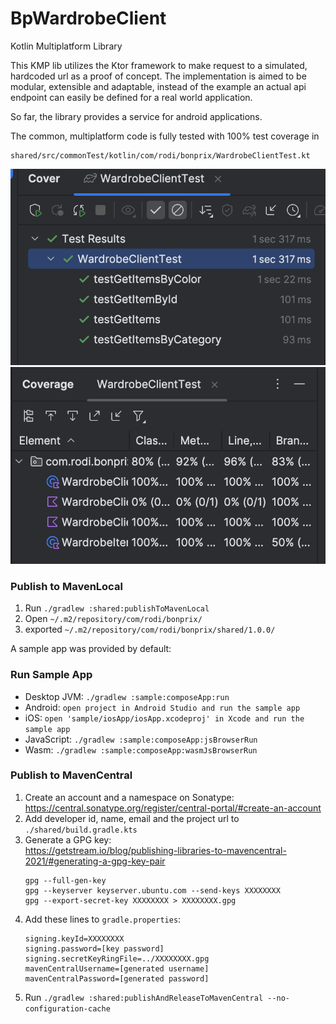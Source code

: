 # BpWardrobeClient

Kotlin Multiplatform Library

This KMP lib utilizes the Ktor framework to make request to a simulated, hardcoded url as a proof of concept.
The implementation is aimed to be modular, extensible and adaptable, instead of the example an actual api endpoint can easily be defined for a real world application.

So far, the library provides a service for android applications.

The common, multiplatform code is fully tested with 100% test coverage in
```
shared/src/commonTest/kotlin/com/rodi/bonprix/WardrobeClientTest.kt
```

![img.png](img.png) ![img_1.png](img_1.png)


### Publish to MavenLocal

1) Run `./gradlew :shared:publishToMavenLocal`
2) Open `~/.m2/repository/com/rodi/bonprix/`
3) exported `~/.m2/repository/com/rodi/bonprix/shared/1.0.0/`

A sample app was provided by default:

### Run Sample App

- Desktop JVM: `./gradlew :sample:composeApp:run`
- Android: `open project in Android Studio and run the sample app`
- iOS: `open 'sample/iosApp/iosApp.xcodeproj' in Xcode and run the sample app`
- JavaScript: `./gradlew :sample:composeApp:jsBrowserRun`
- Wasm: `./gradlew :sample:composeApp:wasmJsBrowserRun`

### Publish to MavenCentral

1) Create an account and a namespace on Sonatype:  
   https://central.sonatype.org/register/central-portal/#create-an-account
2) Add developer id, name, email and the project url to  
   `./shared/build.gradle.kts`
3) Generate a GPG key:  
   https://getstream.io/blog/publishing-libraries-to-mavencentral-2021/#generating-a-gpg-key-pair
   ```
   gpg --full-gen-key
   gpg --keyserver keyserver.ubuntu.com --send-keys XXXXXXXX
   gpg --export-secret-key XXXXXXXX > XXXXXXXX.gpg
   ```
4) Add these lines to `gradle.properties`:
   ```
   signing.keyId=XXXXXXXX
   signing.password=[key password]
   signing.secretKeyRingFile=../XXXXXXXX.gpg
   mavenCentralUsername=[generated username]
   mavenCentralPassword=[generated password]
   ```
5) Run `./gradlew :shared:publishAndReleaseToMavenCentral --no-configuration-cache`

